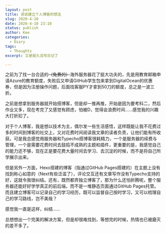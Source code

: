 ```yaml
---
layout: post
title: 说说建立个人博客的想法
slug: 2020-4-10
date: 2020-4-10 23:10
status: publish
author: Kee
categories: 
  - Diary
tags:
  - Thoughts
excerpt: 又是挺久没写日记了

---
```




之前为了找一台合适的~~（免费的）~~海外服务器花了挺大功夫的，先是用教育邮箱申请Azure的教育额度，失败后又申请GitHub学生包来拿到DigitalOcean的优惠券，但是因为注册操作问题，后面找客服PY才拿到50刀的额度，总之是一波三折。

之前是想拿到服务器就开始搭博客，但是却一推再推，开始是因为要考科二，然后作业又多，现在考完了又感觉有顾虑，怕被D，觉得会浪费时间……感觉我的兴趣大打折扣了。

对于个人博客，我是想以技术为主，偶尔发一些生活感悟，这样既能让我不花费过多的时间到博客的社交上，又对花费时间阅读我文章的读者负责，让他们能有所收获。可是我总感觉用服务器和Typecho搭博客很耗精力，一个是服务器的续费与管理，一个是需要花费时间去鼓捣不成熟的主题和插件，更重要的是，我感觉自己的能力还不够，现在正是要花费大量时间去学习、去沉淀的时候，而不是将自己所学展示出来。

但是另外一方面，Hexo搭建的博客（指通过GitHub Pages搭建的）在主题上没有找到称心如意的（Next有些泛滥了），评论交互还有文章写作没有Typecho支持的好，这就令我很纠结。还有，既然都弄独立博客了，那为什么还怕折腾呢，整个服务器还能好好学学真正的前后端，而不是一堆静态页面通过GitHub Pages托管。而且建立博客可以记录自己的学习经历，既可以监督自己按时学习，又可以梳理自己的学习路线，岂不美哉？

感觉我一直是这样，纠结……

总想想出一个完美的解决方案，但是却很难找到，等想完的时候，热情也已被磨灭的差不多了。